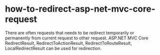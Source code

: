 # how-to-redirect-asp-net-mvc-core-request
There are often requests that needs to be redirect temporarily or permanently from current request to other request. ASP.NET MVC Core RedirectResult, RedirectToActionResult, RedirectToRouteResult, LocalRedirectResult can be used for redirection.

